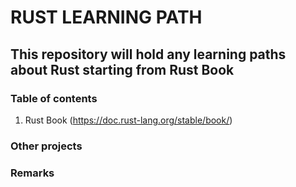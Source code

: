 # RUST LEARNING PATH

## This repository will hold any learning paths about Rust starting from Rust Book

### Table of contents

1. Rust Book (https://doc.rust-lang.org/stable/book/)


### Other projects


### Remarks
